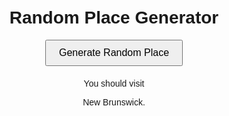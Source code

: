 <html lang="en">
<head>
  <meta charset="UTF-8">
  <meta name="viewport" content="width=device-width, initial-scale=1.0">
  <title>Random Place Generator</title>
  <style>
    body {
      font-family: Arial, sans-serif;
      text-align: center;
      margin-top: 50px;
    }
    button {
      padding: 10px 20px;
      font-size: 16px;
      cursor: pointer;
    }
    #place {
      margin-top: 20px;
      font-size: 24px;
      font-weight: bold;
    }
  </style>
</head>
<body>
  <h1>Random Place Generator</h1>
  <button onclick="generateRandomPlace()">Generate Random Place</button>
  <div id="place"></div>
  <p>You should visit </p>
  <script>
    const places = [
    "Fredericton",
    "Saint John",
    "Edmunston",
    "Acadian Peninsula",
    "Moncton",
    "Dieppe",
    "Miramichi",
    "Bathurst",
    "Campbellton",
    "Kennibecasis Valley",
    "Saint Andrews",
    "Shediac",
    "Memramcook",
    "Sussex",
    "Saint Stephen"
    ];
    function generateRandomPlace() {
      const randomIndex = Math.floor(Math.random() * places.length);
      document.getElementById('place').textContent = places[randomIndex];
    }
  </script>
  <p> New Brunswick.</p>
</body> 
</html>
